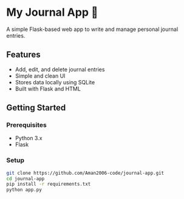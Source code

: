 # My Journal App 📝

A simple Flask-based web app to write and manage personal journal entries.

## Features
- Add, edit, and delete journal entries
- Simple and clean UI
- Stores data locally using SQLite
- Built with Flask and HTML

## Getting Started

### Prerequisites
- Python 3.x
- Flask

### Setup
```bash
git clone https://github.com/Aman2006-code/journal-app.git
cd journal-app
pip install -r requirements.txt
python app.py
```
